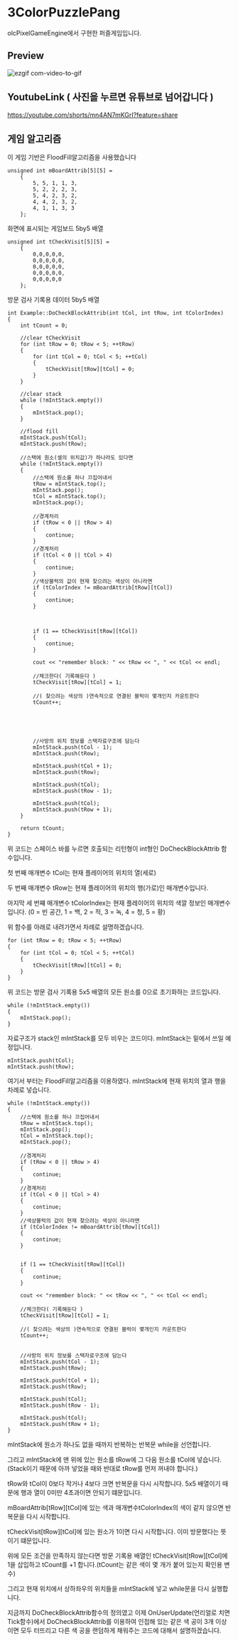 # 3ColorPuzzlePang
 olcPixelGameEngine에서 구현한 퍼즐게임입니다.

## Preview
![ezgif com-video-to-gif](https://github.com/poi001/olcPixelGameEngine_3ColorPuzzlePang/assets/107660181/42b53f70-0027-4450-bbde-ce3235de601b)

## YoutubeLink ( 사진을 누르면 유튜브로 넘어갑니다 )
https://youtube.com/shorts/mn4AN7mKGrI?feature=share

## 게임 알고리즘
이 게임 기반은 FloodFill알고리즘을 사용했습니다

```
unsigned int mBoardAttrib[5][5] =
	{
		5, 5, 1, 1, 3,
		5, 2, 2, 2, 3,
		5, 4, 2, 3, 2,
		4, 4, 2, 3, 2,
		4, 1, 1, 3, 3
	};
```

화면에 표시되는 게임보드 5by5 배열

```
unsigned int tCheckVisit[5][5] =
	{
		0,0,0,0,0,
		0,0,0,0,0,
		0,0,0,0,0,
		0,0,0,0,0,
		0,0,0,0,0
	};
```

방문 검사 기록용 데이터 5by5 배열

```
int Example::DoCheckBlockAttrib(int tCol, int tRow, int tColorIndex)
{
	int tCount = 0;

	//clear tCheckVisit
	for (int tRow = 0; tRow < 5; ++tRow)
	{
		for (int tCol = 0; tCol < 5; ++tCol)
		{
			tCheckVisit[tRow][tCol] = 0;
		}
	}

	//clear stack
	while (!mIntStack.empty())
	{
		mIntStack.pop();
	}

	//flood fill
	mIntStack.push(tCol);
	mIntStack.push(tRow);

	//스택에 원소(셀의 위치값)가 하나라도 있다면
	while (!mIntStack.empty())
	{
		//스택에 원소를 하나 끄집어내서 
		tRow = mIntStack.top();
		mIntStack.pop();
		tCol = mIntStack.top();
		mIntStack.pop();

		//경계처리
		if (tRow < 0 || tRow > 4)
		{
			continue;
		}
		//경계처리
		if (tCol < 0 || tCol > 4)
		{
			continue;
		}
		//색상블럭의 값이 현재 찾으려는 색상이 아니라면 
		if (tColorIndex != mBoardAttrib[tRow][tCol])
		{
			continue;
		}



		if (1 == tCheckVisit[tRow][tCol])
		{
			continue;
		}

		cout << "remember block: " << tRow << ", " << tCol << endl;

		//체크한다( 기록해둔다 )
		tCheckVisit[tRow][tCol] = 1;

		//( 찾으려는 색상의 )연속적으로 연결된 블럭이 몇개인지 카운트한다 
		tCount++;





		//사방의 위치 정보를 스택자료구조에 담는다
		mIntStack.push(tCol - 1);
		mIntStack.push(tRow);

		mIntStack.push(tCol + 1);
		mIntStack.push(tRow);

		mIntStack.push(tCol);
		mIntStack.push(tRow - 1);

		mIntStack.push(tCol);
		mIntStack.push(tRow + 1);
	}

	return tCount;
}
```

위 코드는 스페이스 바를 누르면 호출되는 리턴형이 int형인 DoCheckBlockAttrib 함수입니다.

첫 번째 매개변수 tCol는 현재 플레이어의 위치의 열(세로)

두 번째 매개변수 tRow는 현재 플레이어의 위치의 행(가로)인 매개변수입니다.

마지막 세 번쨰 매개변수 tColorIndex는 현재 플레이어의 위치의 색깔 정보인 매개변수입니다. (0 = 빈 공간, 1 = 백, 2 = 적, 3 = 녹, 4 = 청, 5 = 황)

위 함수를 아래로 내려가면서 차례로 설명하겠습니다.

```
for (int tRow = 0; tRow < 5; ++tRow)
{
	for (int tCol = 0; tCol < 5; ++tCol)
	{
		tCheckVisit[tRow][tCol] = 0;
	}
}
```

위 코드는 방문 검사 기록용 5x5 배열의 모든 원소를 0으로 초기화하는 코드입니다.

```
while (!mIntStack.empty())
{
	mIntStack.pop();
}
```

자료구조가 stack인 mIntStack를 모두 비우는 코드이다. mIntStack는 밑에서 쓰일 예정입니다.

```
mIntStack.push(tCol);
mIntStack.push(tRow);
```

여기서 부터는 FloodFill알고리즘을 이용하였다. mIntStack에 현재 위치의 열과 행을 차례로 넣습니다.

```
while (!mIntStack.empty())
{
	//스택에 원소를 하나 끄집어내서 
	tRow = mIntStack.top();
	mIntStack.pop();
	tCol = mIntStack.top();
	mIntStack.pop();

	//경계처리
	if (tRow < 0 || tRow > 4)
	{
		continue;
	}
	//경계처리
	if (tCol < 0 || tCol > 4)
	{
		continue;
	}
	//색상블럭의 값이 현재 찾으려는 색상이 아니라면 
	if (tColorIndex != mBoardAttrib[tRow][tCol])
	{
		continue;
	}


	if (1 == tCheckVisit[tRow][tCol])
	{
		continue;
	}

	cout << "remember block: " << tRow << ", " << tCol << endl;

	//체크한다( 기록해둔다 )
	tCheckVisit[tRow][tCol] = 1;

	//( 찾으려는 색상의 )연속적으로 연결된 블럭이 몇개인지 카운트한다 
	tCount++;


	//사방의 위치 정보를 스택자료구조에 담는다
	mIntStack.push(tCol - 1);
	mIntStack.push(tRow);

	mIntStack.push(tCol + 1);
	mIntStack.push(tRow);

	mIntStack.push(tCol);
	mIntStack.push(tRow - 1);

	mIntStack.push(tCol);
	mIntStack.push(tRow + 1);
}
```

mIntStack에 원소가 하나도 없을 때까지 반복하는 반복문 while을 선언합니다.

그리고 mIntStack에 맨 위에 있는 원소를 tRow에 그 다음 원소를 tCol에 넣습니다. (Stack이기 때문에 아까 넣었을 때와 반대로 tRow를 먼저 꺼내야 합니다.)

tRow와 tCol이 0보다 작거나 4보다 크면 반복문을 다시 시작합니다. 5x5 배열이기 때문에 행과 열이 0미만 4초과이면 안되기 떄문입니다.

mBoardAttrib[tRow][tCol]에 있는 색과 매개변수tColorIndex의 색이 같지 않으면 반복문을 다시 시작합니다.

tCheckVisit[tRow][tCol]에 있는 원소가 1이면 다시 시작합니다. 이미 방문했다는 뜻이기 떄문입니다.

위에 모든 조건을 만족하지 않는다면 방문 기록용 배열인 tCheckVisit[tRow][tCol]에 1을 삽입하고 tCount를 +1 합니다.(tCount는 같은 색이 몇 개가 붙어 있는지 확인용 변수)

그리고 현재 위치에서 상하좌우의 위치들을 mIntStack에 넣고 while문을 다시 실행합니다.



지금까지 DoCheckBlockAttrib함수의 정의였고 이제 OnUserUpdate(언리얼로 치면 Tick함수)에서 DoCheckBlockAttrib를 이용하여 인접해 있는 같은 색 공이 3개 이상이면 모두 터뜨리고 다른 색 공을 랜덤하게 채워주는 코드에 대해서 설명하겠습니다.

```

```
